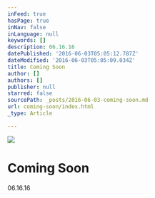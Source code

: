 ```yaml
---
inFeed: true
hasPage: true
inNav: false
inLanguage: null
keywords: []
description: 06.16.16
datePublished: '2016-06-03T05:05:12.787Z'
dateModified: '2016-06-03T05:05:09.034Z'
title: Coming Soon
author: []
authors: []
publisher: null
starred: false
sourcePath: _posts/2016-06-03-coming-soon.md
url: coming-soon/index.html
_type: Article

---
```

![](https://the-grid-user-content.s3-us-west-2.amazonaws.com/5bfdcfa4-cf53-474e-8d7b-56dde5742f73.jpg)

# Coming Soon

06.16.16